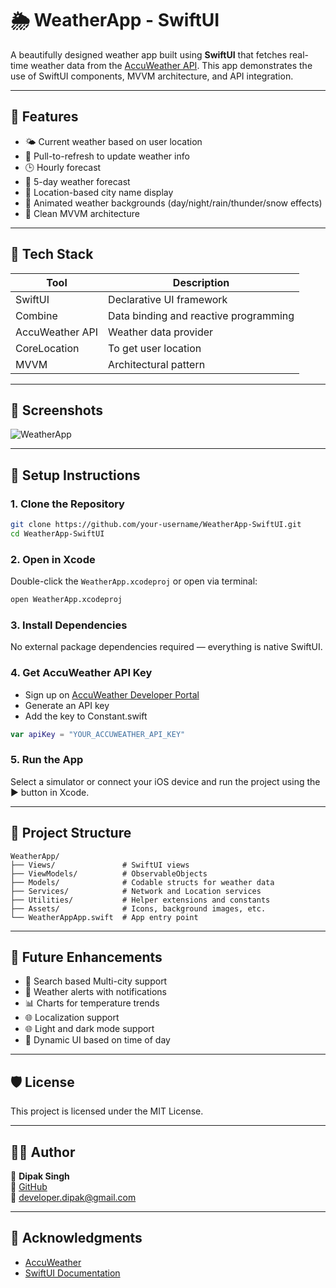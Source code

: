 # 🌦️ WeatherApp - SwiftUI

A beautifully designed weather app built using **SwiftUI** that fetches real-time weather data from the [AccuWeather API](https://developer.accuweather.com/). This app demonstrates the use of SwiftUI components, MVVM architecture, and API integration.

---

## 🚀 Features

- 🌤️ Current weather based on user location
- 🔁 Pull-to-refresh to update weather info
- 🕒 Hourly forecast
- 📆 5-day weather forecast
- 📍 Location-based city name display
- 🧭 Animated weather backgrounds (day/night/rain/thunder/snow effects)
- 🧼 Clean MVVM architecture

---

## 🧱 Tech Stack

| Tool | Description |
|------|-------------|
| SwiftUI | Declarative UI framework |
| Combine | Data binding and reactive programming |
| AccuWeather API | Weather data provider |
| CoreLocation | To get user location |
| MVVM | Architectural pattern |

---

## 📸 Screenshots

![WeatherApp](https://github.com/user-attachments/assets/9ae682db-054f-41ae-aa7e-5311b336d4d2)

---

## 🔧 Setup Instructions

### 1. Clone the Repository
```bash
git clone https://github.com/your-username/WeatherApp-SwiftUI.git
cd WeatherApp-SwiftUI
```

### 2. Open in Xcode
Double-click the `WeatherApp.xcodeproj` or open via terminal:

```bash
open WeatherApp.xcodeproj
```

### 3. Install Dependencies
No external package dependencies required — everything is native SwiftUI.

### 4. Get AccuWeather API Key
- Sign up on [AccuWeather Developer Portal](https://developer.accuweather.com/)
- Generate an API key
- Add the key to Constant.swift

```swift
var apiKey = "YOUR_ACCUWEATHER_API_KEY"
```

### 5. Run the App
Select a simulator or connect your iOS device and run the project using the ▶️ button in Xcode.

---

## 📁 Project Structure

```
WeatherApp/
├── Views/               # SwiftUI views
├── ViewModels/          # ObservableObjects
├── Models/              # Codable structs for weather data
├── Services/            # Network and Location services
├── Utilities/           # Helper extensions and constants
├── Assets/              # Icons, background images, etc.
└── WeatherAppApp.swift  # App entry point
```

---

## 🧪 Future Enhancements

- 📍 Search based Multi-city support
- 🔔 Weather alerts with notifications
- 📊 Charts for temperature trends
- 🌐 Localization support
- 🌐 Light and dark mode support
- 🌙 Dynamic UI based on time of day

---

## 🛡️ License

This project is licensed under the MIT License.

---

## 🙋‍♂️ Author

👤 **Dipak Singh**  
🔗 [GitHub](https://github.com/way2dipak)  
📧 developer.dipak@gmail.com

---

## 🙌 Acknowledgments

- [AccuWeather](https://www.accuweather.com/)
- [SwiftUI Documentation](https://developer.apple.com/documentation/swiftui/)
